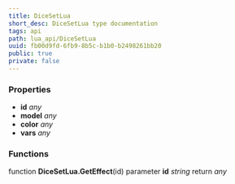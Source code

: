 ```yaml
---
title: DiceSetLua
short_desc: DiceSetLua type documentation
tags: api
path: lua_api/DiceSetLua
uuid: fb00d9fd-6fb9-8b5c-b1b0-b2498261bb20
public: true
private: false
---
```




### Properties

* **id** *any* 
* **model** *any* 
* **color** *any* 
* **vars** *any* 

### Functions

function **DiceSetLua.GetEffect**(id)
  parameter **id** *string*
  return *any*

